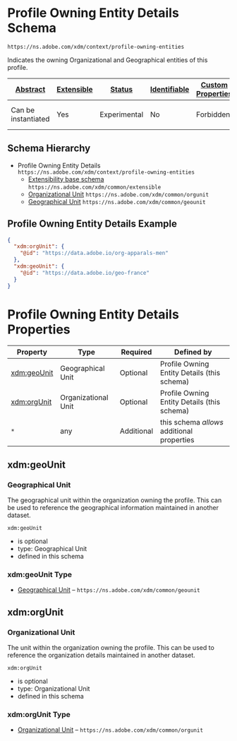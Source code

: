 
# Profile Owning Entity Details Schema

```
https://ns.adobe.com/xdm/context/profile-owning-entities
```

Indicates the owning Organizational and Geographical entities of this profile.

| [Abstract](../../abstract.md) | [Extensible](../../extensions.md) | [Status](../../status.md) | [Identifiable](../../id.md) | [Custom Properties](../../extensions.md) | [Additional Properties](../../extensions.md) | Defined In |
|-------------------------------|-----------------------------------|---------------------------|-----------------------------|------------------------------------------|----------------------------------------------|------------|
| Can be instantiated | Yes | Experimental | No | Forbidden | Permitted | [context/profile-owning-entities.schema.json](context/profile-owning-entities.schema.json) |
## Schema Hierarchy

* Profile Owning Entity Details `https://ns.adobe.com/xdm/context/profile-owning-entities`
  * [Extensibility base schema](../common/extensible.schema.md) `https://ns.adobe.com/xdm/common/extensible`
  * [Organizational Unit](../common/orgunit.schema.md) `https://ns.adobe.com/xdm/common/orgunit`
  * [Geographical Unit](../common/geounit.schema.md) `https://ns.adobe.com/xdm/common/geounit`


## Profile Owning Entity Details Example
```json
{
  "xdm:orgUnit": {
    "@id": "https://data.adobe.io/org-apparals-men"
  },
  "xdm:geoUnit": {
    "@id": "https://data.adobe.io/geo-france"
  }
}
```

# Profile Owning Entity Details Properties

| Property | Type | Required | Defined by |
|----------|------|----------|------------|
| [xdm:geoUnit](#xdmgeounit) | Geographical Unit | Optional | Profile Owning Entity Details (this schema) |
| [xdm:orgUnit](#xdmorgunit) | Organizational Unit | Optional | Profile Owning Entity Details (this schema) |
| `*` | any | Additional | this schema *allows* additional properties |

## xdm:geoUnit
### Geographical Unit

The geographical unit within the organization owning the profile. This can be used to reference the geographical information maintained in another dataset.

`xdm:geoUnit`
* is optional
* type: Geographical Unit
* defined in this schema

### xdm:geoUnit Type


* [Geographical Unit](../common/geounit.schema.md) – `https://ns.adobe.com/xdm/common/geounit`





## xdm:orgUnit
### Organizational Unit

The unit within the organization owning the profile. This can be used to reference the organization details maintained in another dataset.

`xdm:orgUnit`
* is optional
* type: Organizational Unit
* defined in this schema

### xdm:orgUnit Type


* [Organizational Unit](../common/orgunit.schema.md) – `https://ns.adobe.com/xdm/common/orgunit`




